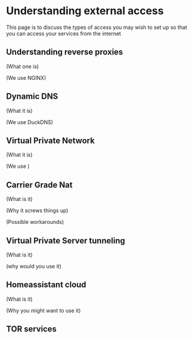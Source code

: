 # Understanding external access

This page is to discuss the types of access you may wish to set up so that you can access your services from the internet

## Understanding reverse proxies

(What one is)

(We use NGINX)

## Dynamic DNS

(What it is)

(We use DuckDNS)

## Virtual Private Network

(What it is)

(We use )

## Carrier Grade Nat

(What is it)

(Why it screws things up)

(Possible workarounds)

## Virtual Private Server tunneling

(What is it)

(why would you use it)

## Homeassistant cloud

(What is it)

(Why you might want to use it)

## TOR services
